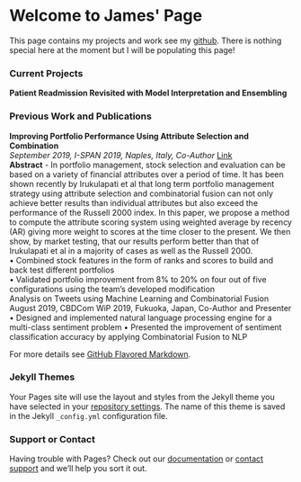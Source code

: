 # Welcome to James' Page
This page contains my projects and work see my [github](https://github.com/jho9). There is nothing special here at the moment but I will be populating this page!

### Current Projects
**Patient Readmission Revisited with Model Interpretation and Ensembling**


### Previous Work and Publications
**Improving Portfolio Performance Using Attribute Selection and Combination**	
*September 2019, I-SPAN 2019, Naples, Italy, Co-Author* [Link](https://ieeexplore.ieee.org/document/8890520) <br>
**Abstract** - In portfolio management, stock selection and evaluation can be based on a variety of financial attributes over a period of time. It has been shown recently by Irukulapati et al that long term portfolio management strategy using attribute selection and combinatorial fusion can not only achieve better results than individual attributes but also exceed the performance of the Russell 2000
index. In this paper, we propose a method to compute the attribute scoring system
using weighted average by recency (AR) giving more weight to scores at the time
closer to the present. We then show, by market testing, that our results perform
better than that of Irukulapati et al in a majority of cases as well as the Russell
2000.<br>
•	Combined stock features in the form of ranks and scores to build and back test different portfolios <br>
•	Validated portfolio improvement from 8% to 20% on four out of five configurations using the team’s developed modification <br>
Analysis on Tweets using Machine Learning and Combinatorial Fusion	
August 2019, CBDCom WiP 2019, Fukuoka, Japan, Co-Author and Presenter
•	Designed and implemented natural language processing engine for a multi-class sentiment problem 
•	Presented the improvement of sentiment classification accuracy by applying Combinatorial Fusion to NLP

For more details see [GitHub Flavored Markdown](https://guides.github.com/features/mastering-markdown/).

### Jekyll Themes

Your Pages site will use the layout and styles from the Jekyll theme you have selected in your [repository settings](https://github.com/jho9/jho9.github.io/settings). The name of this theme is saved in the Jekyll `_config.yml` configuration file.

### Support or Contact

Having trouble with Pages? Check out our [documentation](https://help.github.com/categories/github-pages-basics/) or [contact support](https://github.com/contact) and we’ll help you sort it out.
